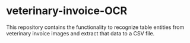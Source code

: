 # veterinary-invoice-OCR
This repository contains the functionality to recognize table entities from veterinary invoice images and extract that data to a CSV file.

